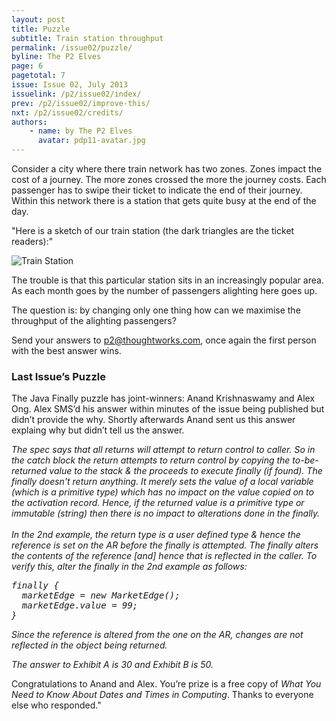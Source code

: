 ```yaml
---
layout: post
title: Puzzle
subtitle: Train station throughput
permalink: /issue02/puzzle/
byline: The P2 Elves
page: 6
pagetotal: 7
issue: Issue 02, July 2013
issuelink: /p2/issue02/index/
prev: /p2/issue02/improve-this/
nxt: /p2/issue02/credits/
authors:
    - name: by The P2 Elves
      avatar: pdp11-avatar.jpg
---
```

Consider a city where there train network has two zones. Zones impact the cost of a journey. The more zones crossed the more the journey costs. Each passenger has to swipe their ticket to indicate the end of their journey. Within this network there is a station that gets quite busy at the end of the day.

"Here is a sketch of our train station (the dark triangles are the ticket readers):"

![Train Station](/p2/images/improve-this/train-station.png)

The trouble is that this particular station sits in an increasingly popular area. As each month goes by the number of passengers alighting here goes up.

The question is: by changing only one thing how can we maximise the throughput of the alighting passengers?

Send your answers to p2@thoughtworks.com, once again the first person with the best answer wins.

<h3>Last Issue’s Puzzle</h3>

The Java Finally puzzle has joint-winners: Anand Krishnaswamy and Alex Ong. Alex SMS’d his answer within minutes of the issue being published but didn’t provide the why. Shortly afterwards Anand sent us this answer explaing why but didn’t tell us the answer.

<em class='snippet'>The spec says that all returns will attempt to return control to caller. So in the catch block the return attempts to return control by copying the to-be-returned value to the stack & the proceeds to execute finally (if found). The finally doesn't return anything. It merely sets the value of a local variable (which is a primitive type) which has no impact on the value copied on to the activation record. Hence, if the returned value is a primitive type or immutable (string) then there is no impact to alterations done in the finally.<br/><br/>In the 2nd example, the return type is a user defined type & hence the reference is set on the AR before the finally is attempted. The finally alters the contents of the reference [and] hence that is reflected in the caller. To verify this, alter the finally in the 2nd example as follows:

<pre>finally {<br/>  marketEdge = new MarketEdge();<br/>  marketEdge.value = 99;<br/>}</pre>

Since the reference is altered from the one on the AR, changes are not reflected in the object being returned.

The answer to Exhibit A is 30 and Exhibit B is 50.</em>

Congratulations to Anand and Alex. You’re prize is a free copy of <em>What You Need to Know About Dates and Times in Computing</em>. Thanks to everyone else who responded."

